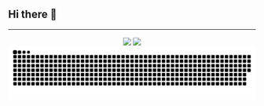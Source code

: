 ## Hi there 👋


---
<p align="center">
<img   align="center" src="https://github-readme-stats.vercel.app/api?username=zzwh12&count_private=true&locale=cn&line_height=33&show_icons=true&hide=&theme=&rank_icon=default"/>
<img   align="center" src="https://github-readme-stats.vercel.app/api/top-langs/?username=zzwh12&locale=cn&line_height=33&theme=&langs_count=5&layout=compact"/>
<picture>
  <source media="(prefers-color-scheme: dark)" srcset="https://raw.githubusercontent.com/lxfriday/lxfriday/output/github-contribution-grid-snake-dark.svg">
  <source media="(prefers-color-scheme: light)" srcset="https://raw.githubusercontent.com/lxfriday/lxfriday/output/github-contribution-grid-snake.svg">
  <img alt="github contribution grid snake animation" src="https://raw.githubusercontent.com/lxfriday/lxfriday/output/github-contribution-grid-snake.svg">
</picture>
<!--
**zzwh12/ZZWH12** is a ✨ _special_ ✨ repository because its `README.md` (this file) appears on your GitHub profile.

Here are some ideas to get you started:

- 🔭 I’m currently working on ...
- 🌱 I’m currently learning ...
- 👯 I’m looking to collaborate on ...
- 🤔 I’m looking for help with ...
- 💬 Ask me about ...
- 📫 How to reach me: ...
- 😄 Pronouns: ...
- ⚡ Fun fact: ...
-->
